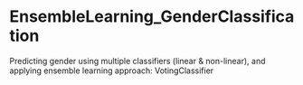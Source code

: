 # EnsembleLearning_GenderClassification
Predicting gender using multiple classifiers (linear &amp; non-linear), and applying ensemble learning approach: VotingClassifier
